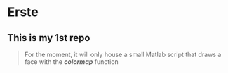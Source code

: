 # Erste
## This is my 1st repo   
> For the moment, it will only house a small Matlab script that draws a face with the ***colormap*** function 
